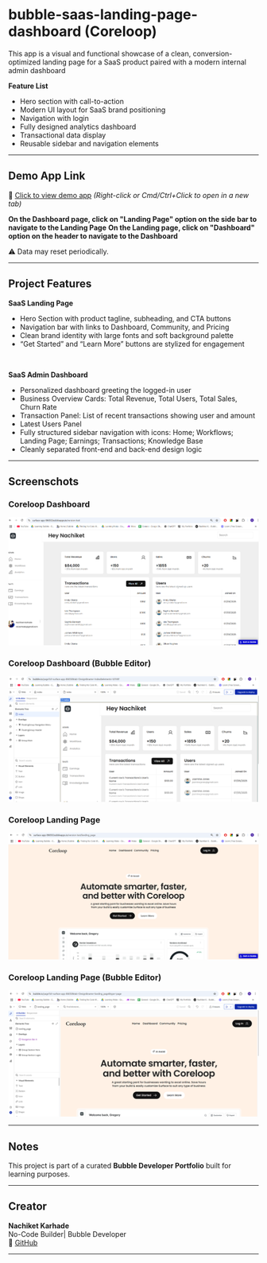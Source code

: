 # bubble-saas-landing-page-dashboard (Coreloop)
This app is a visual and functional showcase of a clean, conversion-optimized landing page for a SaaS product paired with a modern internal admin dashboard

**Feature List**

- Hero section with call-to-action
- Modern UI layout for SaaS brand positioning
- Navigation with login
- Fully designed analytics dashboard
- Transactional data display
- Reusable sidebar and navigation elements

---

## Demo App Link
🔗 [Click to view demo app](https://surface-app-86650.bubbleapps.io/version-test)
_(Right-click or Cmd/Ctrl+Click to open in a new tab)_

**On the Dashboard page, click on "Landing Page" option on the side bar to navigate to the Landing Page**
**On the Landing page, click on "Dashboard" option on the header to navigate to the Dashboard**

⚠️ Data may reset periodically.

---

## Project Features

**SaaS Landing Page**
- Hero Section with product tagline, subheading, and CTA buttons
- Navigation bar with links to Dashboard, Community, and Pricing
- Clean brand identity with large fonts and soft background palette
- “Get Started” and “Learn More” buttons are stylized for engagement
<br>

**SaaS Admin Dashboard**
- Personalized dashboard greeting the logged-in user
- Business Overview Cards: Total Revenue, Total Users, Total Sales, Churn Rate
- Transaction Panel: List of recent transactions showing user and amount
- Latest Users Panel
- Fully structured sidebar navigation with icons: Home; Workflows; Landing Page; Earnings; Transactions; Knowledge Base
- Cleanly separated front-end and back-end design logic


---
## Screenschots

### Coreloop Dashboard
![Coreloop Dashboard](screenshots/Coreloop%20Dashboard.png)

### Coreloop Dashboard (Bubble Editor)
![Coreloop Dashboard (Bubble Editor)](screenshots/Coreloop%20Dashboard%20(Bubble%20Editor).png)

### Coreloop Landing Page
![Coreloop Landing Page](screenshots/Coreloop%20Landing%20Page.png)

### Coreloop Landing Page (Bubble Editor)
![Coreloop Landing Page (Bubble Editor)](screenshots/Coreloop%20Landing%20Page%20(Bubble%20Editor).png)

---

## Notes
This project is part of a curated **Bubble Developer Portfolio** built for learning purposes.

---

## Creator

**Nachiket Karhade**  
No-Code Builder| Bubble Developer
<br>
🔗 [GitHub](https://github.com/NachiketK43) 
<br>


---
